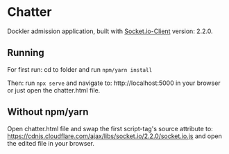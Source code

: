 # Chatter

Dockler admission application, built with [Socket.io-Client](https://socket.io/) version: 2.2.0.

## Running

For first run: cd to folder and run ```npm/yarn install```

Then: run ```npx serve``` and navigate to: http://localhost:5000 in your browser or just open the chatter.html file.

## Without npm/yarn

Open chatter.html file and swap the first script-tag's source attribute to: https://cdnjs.cloudflare.com/ajax/libs/socket.io/2.2.0/socket.io.js and open the edited file in your browser.
